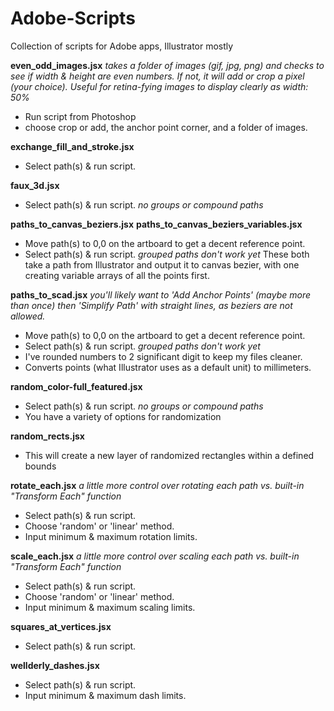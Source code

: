 Adobe-Scripts
=============

Collection of scripts for Adobe apps, Illustrator mostly

**even_odd_images.jsx**
*takes a folder of images (gif, jpg, png) and checks to see if width & height are even numbers. If not, it will add or crop a pixel (your choice). Useful for retina-fying images to display clearly as width: 50%*
- Run script from Photoshop
- choose crop or add, the anchor point corner, and a folder of images.

**exchange_fill_and_stroke.jsx**
- Select path(s) & run script.

**faux_3d.jsx**
- Select path(s) & run script. *no groups or compound paths*

**paths_to_canvas_beziers.jsx**
**paths_to_canvas_beziers_variables.jsx**
- Move path(s) to 0,0 on the artboard to get a decent reference point.
- Select path(s) & run script. *grouped paths don't work yet*
These both take a path from Illustrator and output it to canvas bezier, with one creating variable arrays of all the points first.

**paths_to_scad.jsx**
*you'll likely want to 'Add Anchor Points' (maybe more than once) then 'Simplify Path' with straight lines, as beziers are not allowed.*
- Move path(s) to 0,0 on the artboard to get a decent reference point.
- Select path(s) & run script. *grouped paths don't work yet*
- I've rounded numbers to 2 significant digit to keep my files cleaner.
- Converts points (what Illustrator uses as a default unit) to millimeters.

**random_color-full_featured.jsx**
- Select path(s) & run script. *no groups or compound paths*
- You have a variety of options for randomization

**random_rects.jsx**
- This will create a new layer of randomized rectangles within a defined bounds

**rotate_each.jsx**
*a little more control over rotating each path vs. built-in "Transform Each" function*
- Select path(s) & run script.
- Choose 'random' or 'linear' method.
- Input minimum & maximum rotation limits.

**scale_each.jsx**
*a little more control over scaling each path vs. built-in "Transform Each" function*
- Select path(s) & run script.
- Choose 'random' or 'linear' method.
- Input minimum & maximum scaling limits.

**squares_at_vertices.jsx**
- Select path(s) & run script.

**wellderly_dashes.jsx**
- Select path(s) & run script.
- Input minimum & maximum dash limits.
